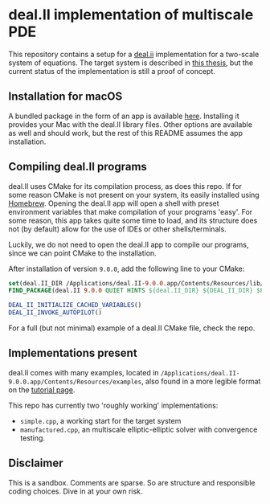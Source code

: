 # deal.II implementation of multiscale PDE

This repository contains a setup for a [deal.ii][1] implementation for a two-scale system of equations.
The target system is described in [this thesis][2], but the current status of the implementation is still a proof of concept.

## Installation for macOS

A bundled package in the form of an app is available [here][3]. Installing it provides your Mac with the deal.II library files.
Other options are available as well and should work, but the rest of this README assumes the app installation.

## Compiling deal.II programs

deal.II uses CMake for its compilation process, as does this repo. If for some reason CMake is not present on your system, its easily installed using [Homebrew][4].
Opening the deal.II app will open a shell with preset environment variables that make compilation of your programs 'easy'. 
For some reason, this app takes quite some time to load, and its structure does not (by default) allow for the use of IDEs or other shells/terminals.

Luckily, we do not need to open the deal.II app to compile our programs, since we can point CMake to the installation.

After installation of version `9.0.0`, add the following line to your CMake:

```cmake
set(deal.II_DIR /Applications/deal.II-9.0.0.app/Contents/Resources/lib/cmake/deal.II)
FIND_PACKAGE(deal.II 9.0.0 QUIET HINTS ${deal.II_DIR} ${DEAL_II_DIR} $ENV{DEAL_II_DIR})

DEAL_II_INITIALIZE_CACHED_VARIABLES()
DEAL_II_INVOKE_AUTOPILOT()
```

For a full (but not minimal) example of a deal.II CMake file, check the repo.

## Implementations present

deal.II comes with many examples, located in `/Applications/deal.II-9.0.0.app/Contents/Resources/examples`, also found in a more legible format on the [tutorial page][5].

This repo has currently two 'roughly working' implementations:

- `simple.cpp`, a working start for the target system
- `manufactured.cpp`, an multiscale elliptic-elliptic solver with convergence testing.


## Disclaimer

This is a sandbox. Comments are sparse. So are structure and responsible coding choices.
Dive in at your own risk.

[1]: https://www.dealii.org/
[2]: http://urn.kb.se/resolve?urn=urn:nbn:se:kau:diva-68686
[3]: https://www.dealii.org/download.html
[4]: https://brew.sh
[5]: https://www.dealii.org/developer/doxygen/deal.II/Tutorial.html
